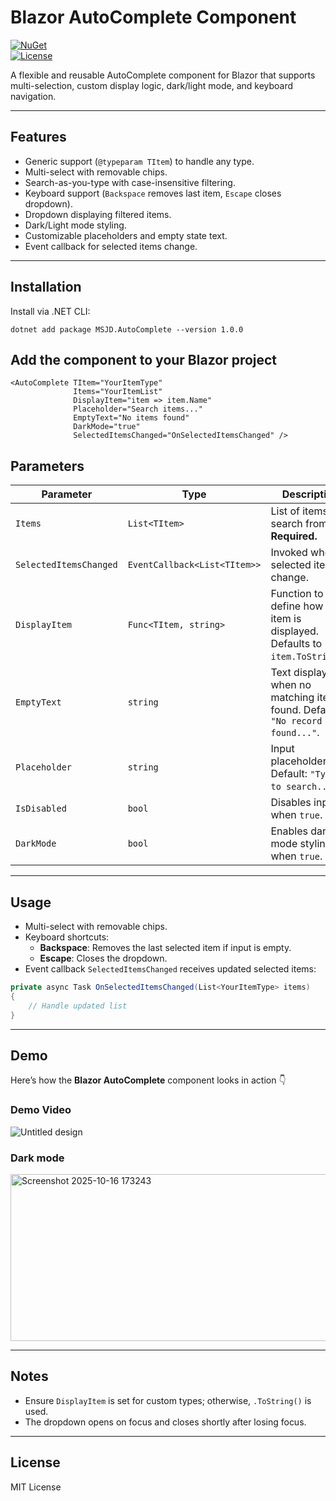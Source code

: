# Blazor AutoComplete Component

[![NuGet](https://img.shields.io/nuget/v/MSJD.AutoComplete.svg)](https://www.nuget.org/packages/MSJD.AutoComplete)  
[![License](https://img.shields.io/badge/license-MIT-blue.svg)](LICENSE)

A flexible and reusable AutoComplete component for Blazor that supports multi-selection, custom display logic, dark/light mode, and keyboard navigation.

---

## Features

- Generic support (`@typeparam TItem`) to handle any type.
- Multi-select with removable chips.
- Search-as-you-type with case-insensitive filtering.
- Keyboard support (`Backspace` removes last item, `Escape` closes dropdown).
- Dropdown displaying filtered items.
- Dark/Light mode styling.
- Customizable placeholders and empty state text.
- Event callback for selected items change.

---

## Installation

Install via .NET CLI:

```.NET CLI
dotnet add package MSJD.AutoComplete --version 1.0.0
```


## Add the component to your Blazor project

```razor
<AutoComplete TItem="YourItemType"
              Items="YourItemList"
              DisplayItem="item => item.Name"
              Placeholder="Search items..."
              EmptyText="No items found"
              DarkMode="true"
              SelectedItemsChanged="OnSelectedItemsChanged" />

```


## Parameters

| Parameter               | Type                           | Description                                                                                  |
|-------------------------|--------------------------------|----------------------------------------------------------------------------------------------|
| `Items`                 | `List<TItem>`                  | List of items to search from. **Required.**                                                  |
| `SelectedItemsChanged`  | `EventCallback<List<TItem>>`   | Invoked when selected items change.                                                         |
| `DisplayItem`           | `Func<TItem, string>`          | Function to define how each item is displayed. Defaults to `item.ToString()`.               |
| `EmptyText`             | `string`                        | Text displayed when no matching item is found. Default: `"No record found..."`.             |
| `Placeholder`           | `string`                        | Input placeholder text. Default: `"Type to search..."`.                                      |
| `IsDisabled`            | `bool`                          | Disables input when `true`.                                                                 |
| `DarkMode`              | `bool`                          | Enables dark mode styling when `true`.                                                      |

---

## Usage

- Multi-select with removable chips.
- Keyboard shortcuts:
  - **Backspace**: Removes the last selected item if input is empty.
  - **Escape**: Closes the dropdown.
- Event callback `SelectedItemsChanged` receives updated selected items:

```csharp
private async Task OnSelectedItemsChanged(List<YourItemType> items)
{
    // Handle updated list
}
```

---

## Demo

Here’s how the **Blazor AutoComplete** component looks in action 👇

### Demo Video
![Untitled design](https://github.com/user-attachments/assets/679db2d8-267a-43ff-afa5-23560f718938)




### Dark mode
<img width="1558" height="267" alt="Screenshot 2025-10-16 173243" src="https://github.com/user-attachments/assets/b4112a63-4c99-4a4c-9e49-0a7266e67b37" />

---

## Notes

- Ensure `DisplayItem` is set for custom types; otherwise, `.ToString()` is used.
- The dropdown opens on focus and closes shortly after losing focus.

---

## License

MIT License

